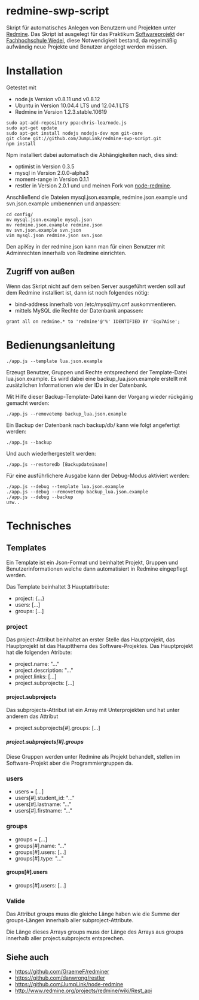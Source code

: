 redmine-swp-script
==================

Skript für automatisches Anlegen von Benutzern und Projekten unter [Redmine](http://www.redmine.org/).
Das Skript ist ausgelegt für das Praktikum [Softwareprojekt](http://www.fh-wedel.de/~si/praktika/SoftwarePraktikum/index.html) der [Fachhochschule Wedel](http://www.fh-wedel.de/), diese Notwendigkeit bestand, da regelmäßig aufwändig neue Projekte und Benutzer angelegt werden müssen. 

Installation
============

Getestet mit 
* node.js Version v0.8.11 und v0.8.12
* Ubuntu in Version 10.04.4 LTS und 12.04.1 LTS
* Redmine in Version 1.2.3.stable.10619

```
sudo apt-add-repository ppa:chris-lea/node.js
sudo apt-get update
sudo apt-get install nodejs nodejs-dev npm git-core
git clone git://github.com/JumpLink/redmine-swp-script.git
npm install
```
Npm installiert dabei automatisch die Abhängigkeiten nach, dies sind:
* optimist in Version 0.3.5
* mysql in Version 2.0.0-alpha3
* moment-range in Version 0.1.1
* restler in Version 2.0.1 und
und meinen Fork von [node-redmine](https://github.com/JumpLink/node-redmine).

Anschließend die Dateien mysql.json.example, redmine.json.example und svn.json.example umbenennen und anpassen:
```
cd config/
mv mysql.json.example mysql.json
mv redmine.json.example redmine.json
mv svn.json.example svn.json
vim mysql.json redmine.json svn.json
```
Den apiKey in der redmine.json kann man für einen Benutzer mit Adminrechten innerhalb von Redmine einrichten.


Zugriff von außen
-----------------
Wenn das Skript nicht auf dem selben Server ausgeführt werden soll auf dem Redmine installiert ist, dann ist noch folgendes nötig:

* bind-address innerhalb von /etc/mysql/my.cnf auskommentieren.
* mittels MySQL die Rechte der Datenbank anpassen:
```
grant all on redmine.* to 'redmine'@'%' IDENTIFIED BY 'Equ7Aise';
```

Bedienungsanleitung
===================
```
./app.js --template lua.json.example
```
Erzeugt Benutzer, Gruppen und Rechte entsprechend der Template-Datei lua.json.example.
Es wird dabei eine backup_lua.json.example erstellt mit zusätzlichen Informationen wie der IDs in der Datenbank.


Mit Hilfe dieser Backup-Template-Datei kann der Vorgang wieder rückgänig gemacht werden:
```
./app.js --removetemp backup_lua.json.example
```

Ein Backup der Datenbank nach backup/db/ kann wie folgt angefertigt werden:
```
./app.js --backup 
```

Und auch wiederhergestellt werden:
```
./app.js --restoredb [Backupdateiname]
```

Für eine ausführlichere Ausgabe kann der Debug-Modus aktiviert werden:

```
./app.js --debug --template lua.json.example
./app.js --debug --removetemp backup_lua.json.example
./app.js --debug --backup
usw..
```

Technisches
===========

Templates
---------
Ein Template ist ein Json-Format und beinhaltet Projekt, Gruppen und Benutzerinformationen welche dann automatisiert in Redmine eingepflegt werden.

Das Template beinhaltet 3 Hauptattribute:
* project: {...}
* users: [...]
* groups: [...]

### project

Das project-Attribut beinhaltet an erster Stelle das Hauptprojekt, das Hauptprojekt ist das Hauptthema des Software-Projektes.
Das Hauptprojekt hat die folgenden Atribute:
* project.name: "..."
* project.description: "..."
* project.links: [...]
* project.subprojects: [...]

#### project.subprojects
Das subprojects-Attribut ist ein Array mit Unterprojekten und hat unter anderem das Attribut
* project.subprojects[#].groups: [...]

##### project.subprojects[#].groups
Diese Gruppen werden unter Redmine als Projekt behandelt, stellen im Software-Projekt aber die Programmiergruppen da.

### users
* users = [...]
* users[#].student_id: "..."
* users[#].lastname: "..."
* users[#].firstname: "..."

### groups
* groups = [...]
* groups[#].name: "..."
* groups[#].users: [...]
* groups[#].type: "..."

#### groups[#].users
* groups[#].users: [...]

### Valide

Das Attribut groups muss die gleiche Länge haben wie die Summe der groups-Längen innerhalb aller subproject-Attribute.

Die Länge dieses Arrays groups muss der Länge des Arrays aus groups innerhalb aller project.subprojects entsprechen.

Siehe auch
--------
* https://github.com/GraemeF/redminer
* https://github.com/danwrong/restler
* https://github.com/JumpLink/node-redmine
* http://www.redmine.org/projects/redmine/wiki/Rest_api